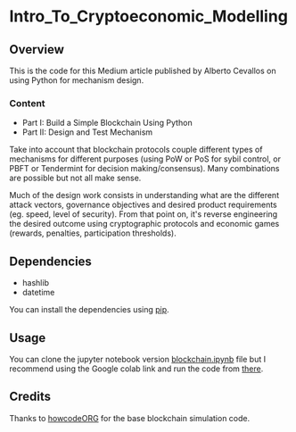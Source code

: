 # Intro_To_Cryptoeconomic_Modelling

## Overview

This is the code for this Medium article published by Alberto Cevallos on using Python for mechanism design.

### Content

* Part I: Build a Simple Blockchain Using Python
* Part II: Design and Test Mechanism

Take into account that blockchain protocols couple different types of mechanisms for different purposes (using PoW or PoS for sybil control, or PBFT or Tendermint for decision making/consensus). Many combinations are possible but not all make sense.

Much of the design work consists in understanding what are the different attack vectors, governance objectives and desired  product requirements (eg. speed, level of security). From that point on, it's reverse engineering the desired outcome using cryptographic protocols and economic games (rewards, penalties, participation thresholds).

## Dependencies

* hashlib
* datetime

You can install the dependencies using [pip](https://pypi.org/project/pip/). 

## Usage

You can clone the jupyter notebook version [blockchain.ipynb](https://github.com/albertocevallos/Mechanism_Design_Using_Python/blob/master/blockchain.ipynb) file but I recommend using the Google colab link and run the code from [there](https://colab.research.google.com/drive/1U3Zp3SckhwussLox6Ko4lJCnUzl0lpE3).

## Credits

Thanks to [howcodeORG](https://github.com/howCodeORG/Simple-Python-Blockchain/blob/master/blockchain.py) for the base blockchain simulation code.
